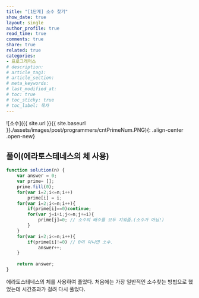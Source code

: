 ```yaml
---
title: "[1단계] 소수 찾기"
show_date: true
layout: single
author_profile: true
read_time: true
comments: true
share: true
related: true
categories:
- 프로그래머스
# description: 
# article_tag1: 
# article_section: 
# meta_keywords: 
# last_modified_at: 
# toc: true
# toc_sticky: true
# toc_label: 목차
--- 
```


![소수]({{ site.url }}{{ site.baseurl }}./assets/images/post/programmers/cntPrimeNum.PNG){: .align-center .open-new}

## 풀이(에라토스테네스의 체 사용)
```js
function solution(n) {
    var answer = 0;
    var prime= [];
    prime.fill(0);
    for(var i=2;i<=n;i++)
        prime[i] = i;
    for(var i=2;i<=n;i++){
        if(prime[i]==0)continue;
        for(var j=i+i;j<=n;j+=i){ 
            prime[j]=0; // 소수의 배수를 모두 지워줌.(소수가 아님!)
        }
    }
    for(var i=2;i<=n;i++){
        if(prime[i]!=0) // 0이 아니면 소수.
            answer++;
    }
    
    return answer;
}
```
에라토스테네스의 체를 사용하여 풀었다. 처음에는 가장 일반적인 소수찾는 방법으로 했었는데 시간초과가 걸려 다시 풀었다. 
